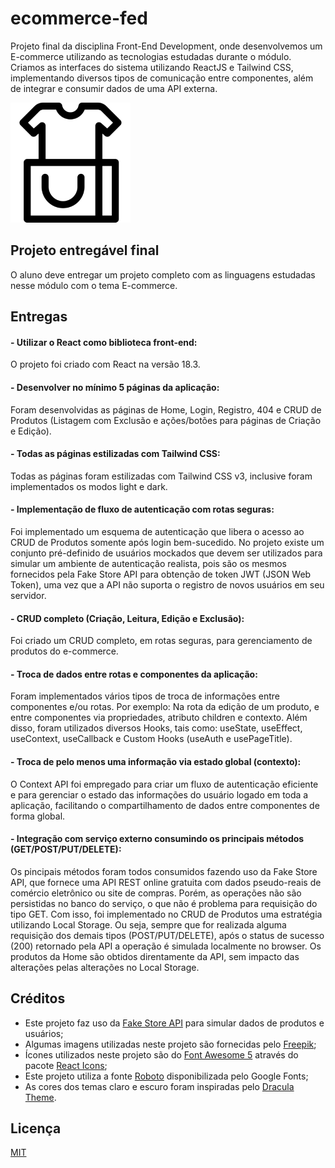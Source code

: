 # ecommerce-fed
Projeto final da disciplina Front-End Development, onde desenvolvemos um E-commerce utilizando as tecnologias estudadas durante o módulo. Criamos as interfaces do sistema utilizando ReactJS e Tailwind CSS, implementando diversos tipos de comunicação entre componentes, além de integrar e consumir dados de uma API externa.

![Logo](https://raw.githubusercontent.com/tadeujeronimo/ecommerce-fed/main/public/logo192.png)


## Projeto entregável final

O aluno deve entregar um projeto completo com as linguagens estudadas nesse módulo com o tema E-commerce. 


## Entregas

#### - Utilizar o React como biblioteca front-end:

O projeto foi criado com React na versão 18.3.

#### - Desenvolver no mínimo 5 páginas da aplicação:

Foram desenvolvidas as páginas de Home, Login, Registro, 404 e CRUD de Produtos (Listagem com Exclusão e ações/botões para páginas de Criação e Edição).

#### - Todas as páginas estilizadas com Tailwind CSS:

Todas as páginas foram estilizadas com Tailwind CSS v3, inclusive foram implementados os modos light e dark.

#### - Implementação de fluxo de autenticação com rotas seguras:

Foi implementado um esquema de autenticação que libera o acesso ao CRUD de Produtos somente após login bem-sucedido. No projeto existe um conjunto pré-definido de usuários mockados que devem ser utilizados para simular um ambiente de autenticação realista, pois são os mesmos fornecidos pela Fake Store API para obtenção de token JWT (JSON Web Token), uma vez que a API não suporta o registro de novos usuários em seu servidor.

#### - CRUD completo (Criação, Leitura, Edição e Exclusão):

Foi criado um CRUD completo, em rotas seguras, para gerenciamento de produtos do e-commerce.

#### - Troca de dados entre rotas e componentes da aplicação:

Foram implementados vários tipos de troca de informações entre componentes e/ou rotas. Por exemplo: Na rota da edição de um produto, e entre componentes via propriedades, atributo children e contexto. Além disso, foram utilizados diversos Hooks, tais como: useState, useEffect, useContext, useCallback e Custom Hooks (useAuth e usePageTitle).

#### - Troca de pelo menos uma informação via estado global (contexto):

O Context API foi empregado para criar um fluxo de autenticação eficiente e para gerenciar o estado das informações do usuário logado em toda a aplicação, facilitando o compartilhamento de dados entre componentes de forma global.

#### - Integração com serviço externo consumindo os principais métodos (GET/POST/PUT/DELETE):

Os pincipais métodos foram todos consumidos fazendo uso da Fake Store API, que fornece uma API REST online gratuita com dados pseudo-reais de comércio eletrônico ou site de compras. Porém, as operações não são persistidas no banco do serviço, o que não é problema para requisição do tipo GET. Com isso, foi implementado no CRUD de Produtos uma estratégia utilizando Local Storage. Ou seja, sempre que for realizada alguma requisição dos demais tipos (POST/PUT/DELETE), após o status de sucesso (200) retornado pela API a operação é simulada localmente no browser. Os produtos da Home são obtidos direntamente da API, sem impacto das alterações pelas alterações no Local Storage.

## Créditos

- Este projeto faz uso da [Fake Store API](https://fakestoreapi.com/) para simular dados de produtos e usuários;
- Algumas imagens utilizadas neste projeto são fornecidas pelo [Freepik](www.freepik.com);
- Ícones utilizados neste projeto são do [Font Awesome 5](https://fontawesome.com/) através do pacote [React Icons](https://react-icons.github.io/react-icons/);
- Este projeto utiliza a fonte [Roboto](https://fonts.google.com/specimen/Roboto) disponibilizada pelo Google Fonts;
- As cores dos temas claro e escuro foram inspiradas pelo [Dracula Theme](https://draculatheme.com).


## Licença

[MIT](https://choosealicense.com/licenses/mit/)

